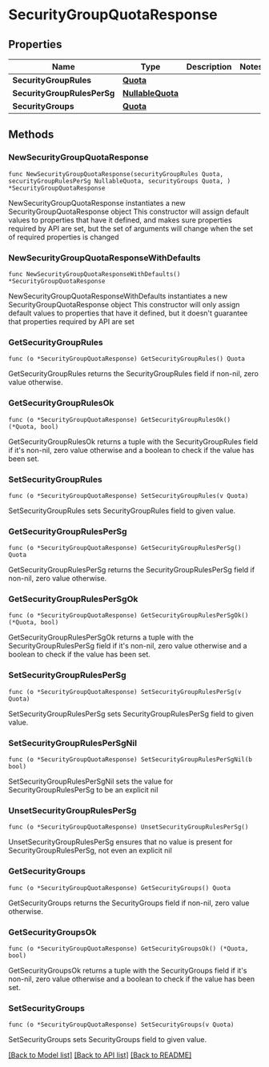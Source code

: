 # SecurityGroupQuotaResponse

## Properties

Name | Type | Description | Notes
------------ | ------------- | ------------- | -------------
**SecurityGroupRules** | [**Quota**](Quota.md) |  | 
**SecurityGroupRulesPerSg** | [**NullableQuota**](Quota.md) |  | 
**SecurityGroups** | [**Quota**](Quota.md) |  | 

## Methods

### NewSecurityGroupQuotaResponse

`func NewSecurityGroupQuotaResponse(securityGroupRules Quota, securityGroupRulesPerSg NullableQuota, securityGroups Quota, ) *SecurityGroupQuotaResponse`

NewSecurityGroupQuotaResponse instantiates a new SecurityGroupQuotaResponse object
This constructor will assign default values to properties that have it defined,
and makes sure properties required by API are set, but the set of arguments
will change when the set of required properties is changed

### NewSecurityGroupQuotaResponseWithDefaults

`func NewSecurityGroupQuotaResponseWithDefaults() *SecurityGroupQuotaResponse`

NewSecurityGroupQuotaResponseWithDefaults instantiates a new SecurityGroupQuotaResponse object
This constructor will only assign default values to properties that have it defined,
but it doesn't guarantee that properties required by API are set

### GetSecurityGroupRules

`func (o *SecurityGroupQuotaResponse) GetSecurityGroupRules() Quota`

GetSecurityGroupRules returns the SecurityGroupRules field if non-nil, zero value otherwise.

### GetSecurityGroupRulesOk

`func (o *SecurityGroupQuotaResponse) GetSecurityGroupRulesOk() (*Quota, bool)`

GetSecurityGroupRulesOk returns a tuple with the SecurityGroupRules field if it's non-nil, zero value otherwise
and a boolean to check if the value has been set.

### SetSecurityGroupRules

`func (o *SecurityGroupQuotaResponse) SetSecurityGroupRules(v Quota)`

SetSecurityGroupRules sets SecurityGroupRules field to given value.


### GetSecurityGroupRulesPerSg

`func (o *SecurityGroupQuotaResponse) GetSecurityGroupRulesPerSg() Quota`

GetSecurityGroupRulesPerSg returns the SecurityGroupRulesPerSg field if non-nil, zero value otherwise.

### GetSecurityGroupRulesPerSgOk

`func (o *SecurityGroupQuotaResponse) GetSecurityGroupRulesPerSgOk() (*Quota, bool)`

GetSecurityGroupRulesPerSgOk returns a tuple with the SecurityGroupRulesPerSg field if it's non-nil, zero value otherwise
and a boolean to check if the value has been set.

### SetSecurityGroupRulesPerSg

`func (o *SecurityGroupQuotaResponse) SetSecurityGroupRulesPerSg(v Quota)`

SetSecurityGroupRulesPerSg sets SecurityGroupRulesPerSg field to given value.


### SetSecurityGroupRulesPerSgNil

`func (o *SecurityGroupQuotaResponse) SetSecurityGroupRulesPerSgNil(b bool)`

 SetSecurityGroupRulesPerSgNil sets the value for SecurityGroupRulesPerSg to be an explicit nil

### UnsetSecurityGroupRulesPerSg
`func (o *SecurityGroupQuotaResponse) UnsetSecurityGroupRulesPerSg()`

UnsetSecurityGroupRulesPerSg ensures that no value is present for SecurityGroupRulesPerSg, not even an explicit nil
### GetSecurityGroups

`func (o *SecurityGroupQuotaResponse) GetSecurityGroups() Quota`

GetSecurityGroups returns the SecurityGroups field if non-nil, zero value otherwise.

### GetSecurityGroupsOk

`func (o *SecurityGroupQuotaResponse) GetSecurityGroupsOk() (*Quota, bool)`

GetSecurityGroupsOk returns a tuple with the SecurityGroups field if it's non-nil, zero value otherwise
and a boolean to check if the value has been set.

### SetSecurityGroups

`func (o *SecurityGroupQuotaResponse) SetSecurityGroups(v Quota)`

SetSecurityGroups sets SecurityGroups field to given value.



[[Back to Model list]](../README.md#documentation-for-models) [[Back to API list]](../README.md#documentation-for-api-endpoints) [[Back to README]](../README.md)


